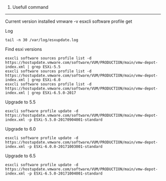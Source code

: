 1) Usefull command
----------------------------------

Current version installed
    vmware -v
    esxcli software profile get

Log
  
    tail -n 30 /var/log/esxupdate.log 
 
Find esxi versions 
  
    esxcli software sources profile list -d https://hostupdate.vmware.com/software/VUM/PRODUCTION/main/vmw-depot-index.xml | grep ESXi-5.5
    esxcli software sources profile list -d https://hostupdate.vmware.com/software/VUM/PRODUCTION/main/vmw-depot-index.xml | grep ESXi-6.0
    esxcli software sources profile list -d https://hostupdate.vmware.com/software/VUM/PRODUCTION/main/vmw-depot-index.xml | grep ESXi-6.5.0-2017

Upgrade to 5.5

    esxcli software profile update -d https://hostupdate.vmware.com/software/VUM/PRODUCTION/main/vmw-depot-index.xml -p ESXi-5.5.0-20170904001-standard

Upgrade to 6.0

    esxcli software profile update -d https://hostupdate.vmware.com/software/VUM/PRODUCTION/main/vmw-depot-index.xml -p ESXi-6.0.0-20171003001-standard

Upgrade to 6.5

    esxcli software profile update -d https://hostupdate.vmware.com/software/VUM/PRODUCTION/main/vmw-depot-index.xml -p ESXi-6.5.0-20171004001-standard

  
